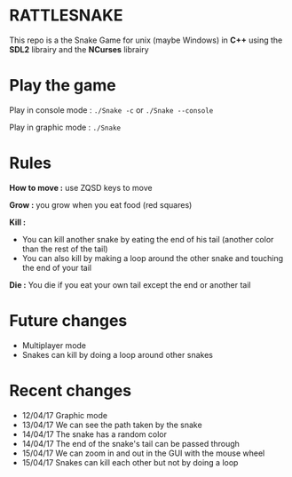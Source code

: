 # RATTLESNAKE
This repo is a the Snake Game for unix (maybe Windows) in **C++** using the **SDL2** librairy and the **NCurses** librairy

# Play the game
Play in console mode : `./Snake -c` or `./Snake --console`

Play in graphic mode : `./Snake`

# Rules
**How to move :** use ZQSD keys to move

**Grow :** you grow when you eat food (red squares)

**Kill :**
- You can kill another snake by eating the end of his tail (another color than the rest of the tail)
- You can also kill by making a loop around the other snake and touching the end of your tail

**Die :** You die if you eat your own tail except the end or another tail

# Future changes
- Multiplayer mode
- Snakes can kill by doing a loop around other snakes

# Recent changes
- 12/04/17 Graphic mode
- 13/04/17 We can see the path taken by the snake
- 14/04/17 The snake has a random color
- 14/04/17 The end of the snake's tail can be passed through
- 15/04/17 We can zoom in and out in the GUI with the mouse wheel
- 15/04/17 Snakes can kill each other but not by doing a loop